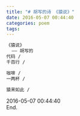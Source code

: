 ```yaml
---
title: "# 胡写的诗 《猿说》"
date: 2016-05-07 00:44:40
categories: poem
tags:
---
```


```html
《猿说》
  —— 胡写的
代码 /
千百行 /

咖啡 /
一两杯 /

猿来如此 /

```

<!--more-->
2016-05-07 00:44:40  
End.
